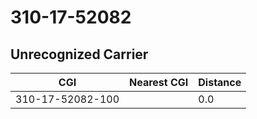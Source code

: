 # 310-17-52082
## Unrecognized Carrier


| CGI | Nearest CGI | Distance |
|-----|-------------|----------|
| 310-17-52082-100 |  | 0.0 |
